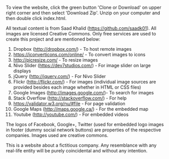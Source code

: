 To view the website, click the green button 'Clone or Download' on upper right corner and then select 'Download Zip'. Unzip on your computer and then double click index.html. 

All textual content is from Saad Khalid (https://github.com/saadk01). All images are licensed Creative Commons. Only free services are used to create this project and are mentioned below:

1. Dropbox (http://dropbox.com/) - To host remote images
2. https://iconverticons.com/online/ - To convert images to icons
3. http://picresize.com/ - To resize images
4. Nivo Slider (https://dev7studios.com/) - For image slider on large displays
5. jQuery (http://jquery.com/) - For Nivo Slider
6. Flickr (http://flickr.com/) - For images (individual image sources are provided besides each image whether in HTML or CSS files)
7. Google Images (http://images.google.com/)- To search for images
8. Stack Overflow (http://stackoverflow.com/) - For help
9. https://validator.w3.org/nu/#file - For page validation
10. Google Maps (http://maps.google.ca/) - For the embedded map
11. Youtube (http://youtube.com/) - For embedded videos

The logos of Facebook, Google+, Twitter (used for embedded logo images in footer (dummy social network buttons) are properties of the respective companies. Images used are creative commons.

This is a website about a fictitious company. Any resemblance with any real-life entity will be purely coincidental and without any intention. 

